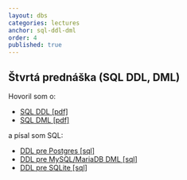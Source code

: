 ```yaml
---
layout: dbs
categories: lectures
anchor: sql-ddl-dml
order: 4
published: true
---
```

## Štvrtá prednáška (SQL DDL, DML)

Hovoril som o:

* [SQL DDL [pdf]](/lectures/files/04_SQL-DDL.pdf)
* [SQL DML [pdf]](/lectures/files/04-SQL-DML.pdf)

a písal som SQL:

* [DDL pre Postgres [sql]](/lectures/files/04_postgres_statements-DDL.sql)
* [DDL pre MySQL/MariaDB DML [sql]](/lectures/files/04_mysql_statements-DDL.sql)
* [DDL pre SQLite [sql]](/lectures/files/04_sqlite_statements-DDL.sql)
